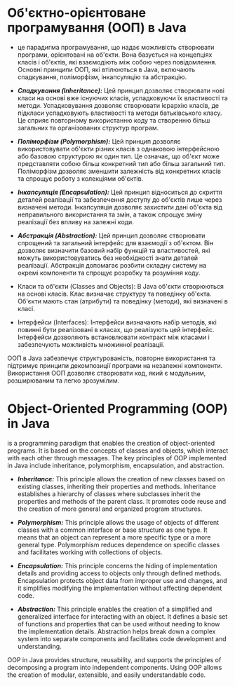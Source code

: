 # Об'єктно-орієнтоване програмування (ООП) в Java
- це парадигма програмування, що надає можливість створювати програми, орієнтовані на об'єкти. Вона базується на концепціях класів і об'єктів, які взаємодіють між собою через повідомлення. Основні принципи ООП, які втілюються в Java, включають спадкування, поліморфізм, інкапсуляцію та абстракцію.

* ***Спадкування (Inheritance):*** Цей принцип дозволяє створювати нові класи на основі вже існуючих класів, успадковуючи їх властивості та методи. Успадковування дозволяє створювати ієрархію класів, де підкласи успадковують властивості та методи батьківського класу. Це сприяє повторному використанню коду та створенню більш загальних та організованих структур програм.

* ***Поліморфізм (Polymorphism):*** Цей принцип дозволяє використовувати об'єкти різних класів з однаковою інтерфейсною або базовою структурою як один тип. Це означає, що об'єкт може представляти собою більш конкретний тип або більш загальний тип. Поліморфізм дозволяє зменшити залежність від конкретних класів та спрощує роботу з колекціями об'єктів.

* ***Інкапсуляція (Encapsulation):*** Цей принцип відноситься до скриття деталей реалізації та забезпечення доступу до об'єктів лише через визначені методи. Інкапсуляція дозволяє захистити дані об'єкта від неправильного використання та змін, а також спрощує зміну реалізації без впливу на залежні коди.

* ***Абстракція (Abstraction):*** Цей принцип дозволяє створювати спрощений та загальний інтерфейс для взаємодії з об'єктом. Він дозволяє визначити базовий набір функцій та властивостей, які можуть використовуватись без необхідності знати деталей реалізації. Абстракція допомагає розбити складну систему на окремі компоненти та спрощує розробку та розуміння коду.

* Класи та об'єкти (Classes and Objects): В Java об'єкти створюються на основі класів. Клас визначає структуру та поведінку об'єкта. Об'єкти мають стан (атрибути) та поведінку (методи), які визначені в класі.

* Інтерфейси (Interfaces): Інтерфейси визначають набір методів, які повинні бути реалізовані в класах, що реалізують цей інтерфейс. Інтерфейси дозволяють встановлювати контракт між класами і забезпечують можливість множинної реалізації.

ООП в Java забезпечує структурованість, повторне використання та підтримує принципи декомпозиції програми на незалежні компоненти. Використання ООП дозволяє створювати код, який є модульним, розширюваним та легко зрозумілим.

# Object-Oriented Programming (OOP) in Java
is a programming paradigm that enables the creation of object-oriented programs. It is based on the concepts of classes and objects, which interact with each other through messages. The key principles of OOP implemented in Java include inheritance, polymorphism, encapsulation, and abstraction.

* ***Inheritance:*** This principle allows the creation of new classes based on existing classes, inheriting their properties and methods. Inheritance establishes a hierarchy of classes where subclasses inherit the properties and methods of the parent class. It promotes code reuse and the creation of more general and organized program structures.

* ***Polymorphism:*** This principle allows the usage of objects of different classes with a common interface or base structure as one type. It means that an object can represent a more specific type or a more general type. Polymorphism reduces dependence on specific classes and facilitates working with collections of objects.

* ***Encapsulation:*** This principle concerns the hiding of implementation details and providing access to objects only through defined methods. Encapsulation protects object data from improper use and changes, and it simplifies modifying the implementation without affecting dependent code.

* ***Abstraction:*** This principle enables the creation of a simplified and generalized interface for interacting with an object. It defines a basic set of functions and properties that can be used without needing to know the implementation details. Abstraction helps break down a complex system into separate components and facilitates code development and understanding.

OOP in Java provides structure, reusability, and supports the principles of decomposing a program into independent components. Using OOP allows the creation of modular, extensible, and easily understandable code.
